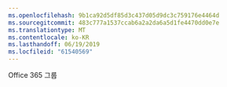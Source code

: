 ```yaml
---
ms.openlocfilehash: 9b1ca92d5df85d3c437d05d9dc3c759176e4464d
ms.sourcegitcommit: 483c777a1537ccab6a2a2da6a5d1fe4470dd0e7e
ms.translationtype: MT
ms.contentlocale: ko-KR
ms.lasthandoff: 06/19/2019
ms.locfileid: "61540569"
---
```

Office 365 그룹